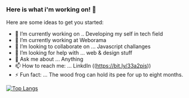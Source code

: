 ### Here is what i'm working on! 👋


Here are some ideas to get you started:

- 🔭 I’m currently working on .. Developing my self in tech field
- 🌱 I’m currently working at Weborama
- 👯 I’m looking to collaborate on ... Javascript challanges 
- 🤔 I’m looking for help with ... web & design stuff 
- 💬 Ask me about ... Anything
- 📫 How to reach me: ... LinkdIn ((https://bit.ly/33a2pis))
- ⚡ Fun fact: ... The wood frog can hold its pee for up to eight months.




[![Top Langs](https://github-readme-stats.vercel.app/api/top-langs/?username=alqusi1992)](https://github.com/alqusi1992/github-readme-stats)


